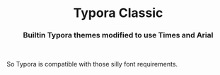 <h1 align="center">Typora Classic</h1>
<h3 align="center">Builtin Typora themes modified to use <b>Times</b> and <b>Arial</b></h3>
<br/>

So Typora is compatible with those silly font requirements.
